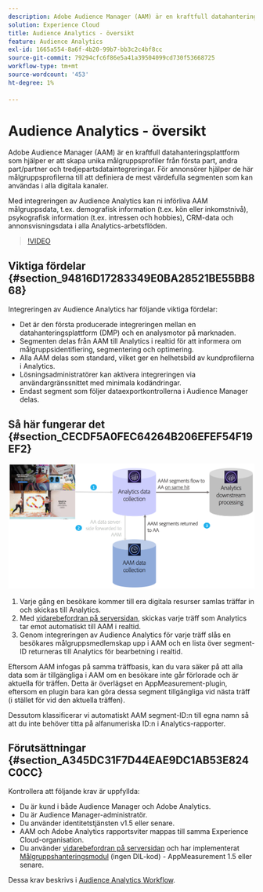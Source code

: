 ```yaml
---
description: Adobe Audience Manager (AAM) är en kraftfull datahanteringsplattform som hjälper er att skapa unika målgruppsprofiler från första part, andra part/partner och tredjepartsdataintegreringar. För annonsörer hjälper de här målgruppsprofilerna till att definiera de mest värdefulla segmenten som kan användas i alla digitala kanaler.
solution: Experience Cloud
title: Audience Analytics - översikt
feature: Audience Analytics
exl-id: 1665a554-8a6f-4b20-99b7-bb3c2c4bf8cc
source-git-commit: 79294cfc6f86e5a41a39504099cd730f53668725
workflow-type: tm+mt
source-wordcount: '453'
ht-degree: 1%

---
```


# Audience Analytics - översikt

Adobe Audience Manager (AAM) är en kraftfull datahanteringsplattform som hjälper er att skapa unika målgruppsprofiler från första part, andra part/partner och tredjepartsdataintegreringar. För annonsörer hjälper de här målgruppsprofilerna till att definiera de mest värdefulla segmenten som kan användas i alla digitala kanaler.

Med integreringen av Audience Analytics kan ni införliva AAM målgruppsdata, t.ex. demografisk information (t.ex. kön eller inkomstnivå), psykografisk information (t.ex. intressen och hobbies), CRM-data och annonsvisningsdata i alla Analytics-arbetsflöden.

>[!VIDEO](https://video.tv.adobe.com/v/25450/?quality=12)

## Viktiga fördelar {#section_94816D17283349E0BA28521BE55BB868}

Integreringen av Audience Analytics har följande viktiga fördelar:

* Det är den första producerade integreringen mellan en datahanteringsplattform (DMP) och en analysmotor på marknaden.
* Segmenten delas från AAM till Analytics i realtid för att informera om målgruppsidentifiering, segmentering och optimering.
* Alla AAM delas som standard, vilket ger en helhetsbild av kundprofilerna i Analytics.
* Lösningsadministratörer kan aktivera integreringen via användargränssnittet med minimala kodändringar.
* Endast segment som följer dataexportkontrollerna i Audience Manager delas.

## Så här fungerar det {#section_CECDF5A0FEC64264B206EFEF54F19EF2}

![](assets/mc-aud-dataflow.png)

1. Varje gång en besökare kommer till era digitala resurser samlas träffar in och skickas till Analytics.
1. Med [vidarebefordran på serversidan](/help/admin/admin/c-server-side-forwarding/ssf.md), skickas varje träff som Analytics tar emot automatiskt till AAM i realtid.
1. Genom integreringen av Audience Analytics för varje träff slås en besökares målgruppsmedlemskap upp i AAM och en lista över segment-ID returneras till Analytics för bearbetning i realtid.

Eftersom AAM infogas på samma träffbasis, kan du vara säker på att alla data som är tillgängliga i AAM om en besökare inte går förlorade och är aktuella för träffen. Detta är överlägset en AppMeasurement-plugin, eftersom en plugin bara kan göra dessa segment tillgängliga vid nästa träff (i stället för vid den aktuella träffen).

Dessutom klassificerar vi automatiskt AAM segment-ID:n till egna namn så att du inte behöver titta på alfanumeriska ID:n i Analytics-rapporter.

## Förutsättningar {#section_A345DC31F7D44EAE9DC1AB53E824C0CC}

Kontrollera att följande krav är uppfyllda:

* Du är kund i både Audience Manager och Adobe Analytics.
* Du är Audience Manager-administratör.
* Du använder identitetstjänsten v1.5 eller senare.
* AAM och Adobe Analytics rapportsviter mappas till samma Experience Cloud-organisation.
* Du använder [vidarebefordran på serversidan](/help/admin/admin/c-server-side-forwarding/ssf.md) och har implementerat [Målgruppshanteringsmodul](https://experienceleague.adobe.com/docs/audience-manager/user-guide/implementation-integration-guides/integration-other-solutions/audience-management-module.html) (ingen DIL-kod) - AppMeasurement 1.5 eller senare.

Dessa krav beskrivs i [Audience Analytics Workflow](/help/integrate/c-audience-analytics/c-workflow/audiences-workflow.md).
